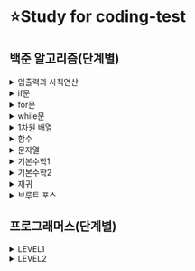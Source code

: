 # ⭐Study for coding-test

## 백준 알고리즘(단계별)
<details>
    <summary>입출력과 사칙연산</summary>
    
* [Hello World](Baekjoon/Java/2557.java)
* [We love kriii](Baekjoon/Java/10718.java)
* [고양이](Baekjoon/Java/10171.java)
* [개](Baekjoon/Java/10172.java)
* [A+B](Baekjoon/Java/1000.java)
* [A-B](Baekjoon/Java/1001.java)
* [AxB](Baekjoon/Java/10998.java)
* [A/B](Baekjoon/Java/1008.java)
* [사칙연산](Baekjoon/Java/10869.java)
* [나머지](Baekjoon/Java/10430.java)
* [곱셈](Baekjoon/Java/2588.java)
    
</details>

<details>
    <summary>if문</summary>
    
* [두 수 비교하기](Baekjoon/Java/1330.java)
* [시험 성적](Baekjoon/Java/9498.java)
* [윤년](Baekjoon/Java/2753.java)
* [사분면 고르기](Baekjoon/Java/14681.java)
* [알람 시계](Baekjoon/Java/2884.java)  
    
</details>

<details>
    <summary>for문</summary>

* [구구단](Baekjoon/Java/2739.java)
* [A+B - 3](Baekjoon/Java/10950.java)
* [합](Baekjoon/Java/8393.java)
* [빠른 A+B](Baekjoon/Java/15552.java)
* [N 찍기](Baekjoon/Java/2741.java)
* [기찍 N](Baekjoon/Java/2742.java)
* [A+B - 7](Baekjoon/Java/11021.java)
* [A+B - 8](Baekjoon/Java/11022.java)
* [별 찍기 - 1](Baekjoon/Java/2438.java)
* [별 찍기 - 2](Baekjoon/Java/2439.java)
* [X보다 작은 수](Baekjoon/Java/10871.java)
  
</details>

<details>
    <summary>while문</summary>

* [A+B - 5](Baekjoon/Java/10952.java)
* [A+B - 4](Baekjoon/Java/10951.java)
* [더하기 사이클]
  
</details>

<details>
    <summary>1차원 배열</summary>

* [최소, 최대](Baekjoon/Java/10818.java)
* [최댓값](Baekjoon/Java/2562.java)
* [숫자의 개수](Baekjoon/Java/2577.java)
* [나머지](Baekjoon/Java/3052.java)
* [평균](Baekjoon/Java/1546.java)
* [OX퀴즈](Baekjoon/Java/8958.java)
* [평균은 넘겠지](Baekjoon/Java/4344.java)
  
</details>

<details>
    <summary>함수</summary>

* [정수 N개의 합]
* [셀프 넘버]
* [한수]
  
</details>

<details>
    <summary>문자열</summary>

* [아스키 코드](Baekjoon/Java/11654.java)
* [숫자의 합](Baekjoon/Java/11720.java)
* [알파벳 찾기](Baekjoon/Java/10809.java)
* [문자열 반복](Baekjoon/Java/2675.java)
* [단어 공부](Baekjoon/Java/1157.java)
* [단어의 개수](Baekjoon/Java/1152.java)
* [상수](Baekjoon/Java/2908.java)
* [다이얼](Baekjoon/Java/5622.java)
* [크로아티아 알파벳](Baekjoon/Java/2941.java)
* [그룹 단어 체커]
  
</details>

<details>
    <summary>기본수학1</summary>
    
* [손익분기점]
* [벌집]
* [분수찾기]
* [달팽이는 올라가고 싶다]
* [ACM 호텔]
* [부녀회장이 될테야]
* [설탕 배달]
* [큰수 A+B](Baekjoon/Java/10757.java)
* [Fly me to the Alpha Centauri]
    
</details>

<details>
    <summary>기본수학2</summary>
    
* [소수 찾기]
* [소수]
* [소인수분해]
* [소수 구하기]
* [베르트랑 공준]
* [골드바흐의 추측]
* [직사각형에서 탈출]
* [네 번째 점]
* [택시 기하학]
* [터렛]
    
</details>

<details>
    <summary>재귀</summary>
    
* [팩토리얼]
* [피보나치 수 5]
* [별 찍기 - 10]
* [하노이 탑 이동 순서]
    
</details>

<details>
    <summary>브루트 포스</summary>
    
* [블랙잭]
* [분해합]
* [덩치]
* [체스판 다시 칠하기]
* [영화감독 숌]
    
</details>


## 프로그래머스(단계별)
<details>
    <summary>LEVEL1</summary>

* [직사각형 별찍기](https://github.com/0seony/coding-test/blob/b74dfc41690519ed00cce0f24845c66a061bdfb0/Programmers/Java/%EC%A7%81%EC%82%AC%EA%B0%81%ED%98%95%20%EB%B3%84%EC%B0%8D%EA%B8%B0.java)
* [x만큼 간격이 있는 n개의 숫자](https://github.com/0seony/coding-test/blob/b74dfc41690519ed00cce0f24845c66a061bdfb0/Programmers/Java/x%EB%A7%8C%ED%81%BC%20%EA%B0%84%EA%B2%A9%EC%9D%B4%20%EC%9E%88%EB%8A%94%20n%EA%B0%9C%EC%9D%98%20%EC%88%AB%EC%9E%90.java)
* [핸드폰 번호 가리기](https://github.com/0seony/coding-test/blob/b74dfc41690519ed00cce0f24845c66a061bdfb0/Programmers/Java/%ED%95%B8%EB%93%9C%ED%8F%B0%20%EB%B2%88%ED%98%B8%20%EA%B0%80%EB%A6%AC%EA%B8%B0.java)
* [평균 구하기](https://github.com/0seony/coding-test/blob/8057e1982df47ddc508e426359aba62255c8b594/Programmers/Java/%ED%8F%89%EA%B7%A0%20%EA%B5%AC%ED%95%98%EA%B8%B0.java)
* [짝수와 홀수](https://github.com/0seony/coding-test/blob/8057e1982df47ddc508e426359aba62255c8b594/Programmers/Java/%EC%A7%9D%EC%88%98%EC%99%80%20%ED%99%80%EC%88%98.java)
* [정수 내림차순으로 배치하기](https://github.com/0seony/coding-test/blob/b74dfc41690519ed00cce0f24845c66a061bdfb0/Programmers/Java/%EC%A0%95%EC%88%98%20%EB%82%B4%EB%A6%BC%EC%B0%A8%EC%88%9C%EC%9C%BC%EB%A1%9C%20%EB%B0%B0%EC%B9%98%ED%95%98%EA%B8%B0.java)
* [211221 자연수 뒤집어 배열로 만들기](https://github.com/0seony/coding-test/blob/eefdb044cbce2fa38848bf21fd0ab9253e3065d2/Programmers/Java/%EC%9E%90%EC%97%B0%EC%88%98%20%EB%92%A4%EC%A7%91%EC%96%B4%20%EB%B0%B0%EC%97%B4%EB%A1%9C%20%EB%A7%8C%EB%93%A4%EA%B8%B0.java)
* [자릿수 더하기](https://github.com/0seony/coding-test/blob/8057e1982df47ddc508e426359aba62255c8b594/Programmers/Java/%EC%9E%90%EB%A6%BF%EC%88%98%20%EB%8D%94%ED%95%98%EA%B8%B0.java)
* [로또의 최고 순위와 최저 순위](https://github.com/0seony/coding-test/blob/b74dfc41690519ed00cce0f24845c66a061bdfb0/Programmers/Java/%EB%A1%9C%EB%98%90%EC%9D%98%20%EC%B5%9C%EA%B3%A0%20%EC%88%9C%EC%9C%84%EC%99%80%20%EC%B5%9C%EC%A0%80%20%EC%88%9C%EC%9C%84.java)
* [220105 하샤드 수](https://github.com/0seony/coding-test/blob/8febaeac17a179636a9538c45ee7217d01cc4238/Programmers/Java/%ED%95%98%EC%83%A4%EB%93%9C%20%EC%88%98.java)
* [220105 콜라츠 추측](https://github.com/0seony/coding-test/blob/6507a48fcccf0071addcc42433890fcfe2e3ca31/Programmers/Java/%EC%BD%9C%EB%9D%BC%EC%B8%A0%20%EC%B6%94%EC%B8%A1.java)
* [220105 서울에서 김서방 찾기](https://github.com/0seony/coding-test/blob/6507a48fcccf0071addcc42433890fcfe2e3ca31/Programmers/Java/%EC%84%9C%EC%9A%B8%EC%97%90%EC%84%9C%20%EA%B9%80%EC%84%9C%EB%B0%A9%20%EC%B0%BE%EA%B8%B0.java)
* [220106 수박수박수박수박수박수?](https://github.com/0seony/coding-test/blob/c647e360aebd31cdfc96b5dacddfb77503d1c27c/Programmers/Java/%EC%88%98%EB%B0%95%EC%88%98%EB%B0%95%EC%88%98%EB%B0%95%EC%88%98%EB%B0%95%EC%88%98%EB%B0%95%EC%88%98%3F.java)
* [220107 두 정수 사이의 합](https://github.com/0seony/coding-test/blob/c647e360aebd31cdfc96b5dacddfb77503d1c27c/Programmers/Java/%EB%91%90%20%EC%A0%95%EC%88%98%20%EC%82%AC%EC%9D%B4%EC%9D%98%20%ED%95%A9.java)
* [220110 행렬의 덧셈](https://github.com/0seony/coding-test/blob/7a6c35cdf866375cf6746b2f7c1026539db5f633/Programmers/Java/%ED%96%89%EB%A0%AC%EC%9D%98%20%EB%8D%A7%EC%85%88.java)
* [220111 약수의 합](https://github.com/0seony/coding-test/blob/7a6c35cdf866375cf6746b2f7c1026539db5f633/Programmers/Java/%EC%95%BD%EC%88%98%EC%9D%98%20%ED%95%A9.java)
* [220112 예산](https://github.com/0seony/coding-test/blob/7a6c35cdf866375cf6746b2f7c1026539db5f633/Programmers/Java/%EC%98%88%EC%82%B0.java)
* [220113 이상한 문자 만들기](https://github.com/0seony/coding-test/blob/7a6c35cdf866375cf6746b2f7c1026539db5f633/Programmers/Java/%EC%9D%B4%EC%83%81%ED%95%9C%20%EB%AC%B8%EC%9E%90%20%EB%A7%8C%EB%93%A4%EA%B8%B0.java)
    
</details>

<details>
    <summary>LEVEL2</summary>

* [220111 최댓값과 최솟값](https://github.com/0seony/coding-test/blob/31588c8f94d542fc7bc882beefc7f03436e58b4e/Programmers/Java/Level2/%EC%B5%9C%EB%8C%93%EA%B0%92%EA%B3%BC%20%EC%B5%9C%EC%86%9F%EA%B0%92.java)
    
</details>
